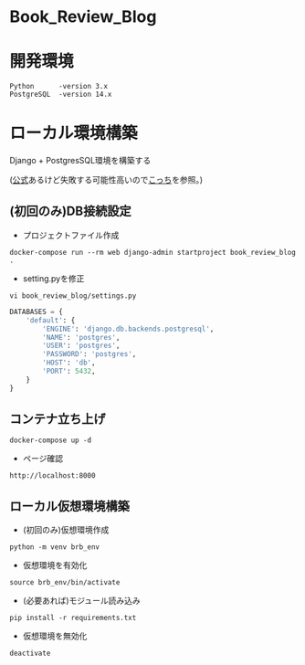 # Book_Review_Blog

# 開発環境

```
Python      -version 3.x
PostgreSQL  -version 14.x
```

# ローカル環境構築

Django + PostgresSQL環境を構築する 

([公式](https://docs.docker.com/samples/django/)あるけど失敗する可能性高いので[こっち](https://zenn.dev/iroristudio/articles/0216072d2d1f24)を参照。)

## (初回のみ)DB接続設定

- プロジェクトファイル作成

`docker-compose run --rm web django-admin startproject book_review_blog .`

- setting.pyを修正

`vi book_review_blog/settings.py`

```python
DATABASES = {
    'default': {
        'ENGINE': 'django.db.backends.postgresql',
        'NAME': 'postgres',
        'USER': 'postgres',
        'PASSWORD': 'postgres',
        'HOST': 'db',
        'PORT': 5432,
    }
}  
```

## コンテナ立ち上げ

`docker-compose up -d`

- ページ確認

`http://localhost:8000`


## ローカル仮想環境構築

- (初回のみ)仮想環境作成

`python -m venv brb_env`

- 仮想環境を有効化

`source brb_env/bin/activate`

- (必要あれば)モジュール読み込み

`pip install -r requirements.txt`

- 仮想環境を無効化

`deactivate`
